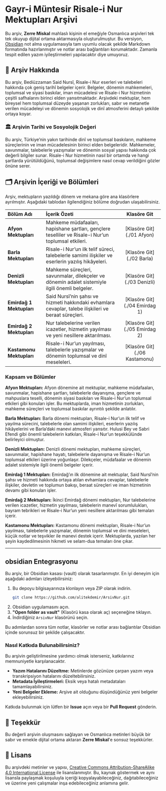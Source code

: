 # Gayr-i Müntesir Risale-i Nur Mektupları Arşivi


Bu arşiv, **Zerre Miskal** mahlaslı kişinin el emeğiyle Osmanlıca arşivleri tek tek okuyup dijital ortama aktarmasıyla oluşturulmuştur. Bu versiyon, [Obsidian](https://obsidian.md) not alma uygulamasıyla tam uyumlu olacak şekilde Markdown formatında hazırlanmıştır ve notlar arası bağlantıları korumaktadır. Zamanla tespit edilen yazım iyileştirmeleri yapılacaktır diye umuyoruz.

## 📖 Arşiv Hakkında

Bu arşiv, Bediüzzaman Said Nursî, Risale-i Nur eserleri ve talebeleri hakkında çok geniş tarihî belgeler içerir. Belgeler, dönemin mahkemeleri, toplumsal ve siyasi baskılar, iman mücadelesi ve Risale-i Nur hizmetinin çeşitli safhalarını birinci elden yansıtmaktadır. Arşivdeki mektuplar, hem bireysel hem toplumsal düzeyde yaşanan zorlukları, sabır ve metanetle verilen mücadeleyi ve dönemin sosyolojik ve dinî atmosferini detaylı şekilde ortaya koyar.

### 🏛️ Arşivin Tarihi ve Sosyolojik Değeri

Bu arşiv, Türkiye’nin yakın tarihinde dinî ve toplumsal baskıların, mahkeme süreçlerinin ve iman mücadelesinin birinci elden belgeleridir. Mahkemeler, savunmalar, talebelerle yazışmalar ve dönemin sosyal yapısı hakkında çok değerli bilgiler sunar. Risale-i Nur hizmetinin nasıl bir ortamda ve hangi şartlarda yürütüldüğünü, toplumsal değişimlere nasıl cevap verildiğini gözler önüne serer.


## 🗂️ Arşivin İçeriği ve Bölümleri

Arşiv, mektupların yazıldığı dönem ve mekana göre ana klasörlere ayrılmıştır. Aşağıdaki tablodan ilgilendiğiniz bölüme doğrudan ulaşabilirsiniz.

| Bölüm Adı                | İçerik Özeti                                                                                          |          Klasöre Git          |
| :----------------------- | :---------------------------------------------------------------------------------------------------- | :---------------------------: |
| **Afyon Mektupları**     | Mahkeme müdafaaları, hapishane şartları, gençlere teselliler ve Risale-i Nur’un toplumsal etkileri.   |   [Klasöre Git](./01 Afyon)   |
| **Barla Mektupları**     | Risale-i Nur’un ilk telif süreci, talebelerle samimi ilişkiler ve eserlerin yazılış hikâyeleri.       |   [Klasöre Git](./02 Barla)   |
| **Denizli Mektupları**   | Mahkeme süreçleri, savunmalar, dilekçeler ve dönemin adalet sistemiyle ilgili önemli belgeler.        |  [Klasöre Git](./03 Denizli)  |
| **Emirdağ 1 Mektupları** | Said Nursî’nin şahsı ve hizmeti hakkındaki evhamlara cevaplar, talebe ilişkileri ve beraat süreçleri. | [Klasöre Git](./04 Emirdag 1) |
| **Emirdağ 2 Mektupları** | Nur talebelerine verilen icazetler, hizmetin yayılması ve yeni nesillere aktarılması.                 | [Klasöre Git](./05 Emirdag 2) |
| **Kastamonu Mektupları** | Risale-i Nur’un yayılması, talebelerle yazışmalar ve dönemin toplumsal ve dinî meseleleri.            | [Klasöre Git](./06 Kastamonu) |

### Kapsam ve Bölümler

**Afyon Mektupları:**
Afyon dönemine ait mektuplar, mahkeme müdafaaları, savunmalar, hapishane şartları, talebelerle dayanışma, gençlere ve mahpuslara teselli, dönemin siyasi baskıları ve Risale-i Nur’un toplumsal etkileri gibi konuları işler. Bu mektuplarda, iman hizmetinin zorlukları, mahkeme süreçleri ve toplumsal baskılar ayrıntılı şekilde anlatılır.

**Barla Mektupları:**
Barla dönemi mektupları, Risale-i Nur’un ilk telif ve yayılma sürecini, talebelerle olan samimi ilişkileri, eserlerin yazılış hikâyelerini ve Barla’daki manevi atmosferi yansıtır. Hulusi Bey ve Sabri Efendi gibi önemli talebelerin katkıları, Risale-i Nur’un teşekkülünde belirleyici olmuştur.

**Denizli Mektupları:**
Denizli dönemi mektupları, mahkeme süreçleri, savunmalar, hapishane hayatı, talebelerle dayanışma ve Risale-i Nur’un toplumsal etkileri üzerine yoğunlaşır. Dilekçeler, müdafaalar ve dönemin adalet sistemiyle ilgili önemli belgeler içerir.

**Emirdağ 1 Mektupları:**
Emirdağ’ın ilk dönemine ait mektuplar, Said Nursî’nin şahsı ve hizmeti hakkında ortaya atılan evhamlara cevaplar, talebelerle ilişkiler, devletin ve toplumun bakışı, beraat süreçleri ve iman hizmetinin devamı gibi konuları işler.

**Emirdağ 2 Mektupları:**
İkinci Emirdağ dönemi mektupları, Nur talebelerine verilen icazetler, hizmetin yayılması, talebelerin manevî sorumlulukları, bayram tebrikleri ve Risale-i Nur’un yeni nesillere aktarılması gibi temaları içerir.

**Kastamonu Mektupları:**
Kastamonu dönemi mektupları, Risale-i Nur’un yayılması, talebelerle yazışmalar, dönemin toplumsal ve dini meseleleri, küçük notlar ve teşvikler ile manevi destek içerir. Mektuplarda, yazılan her şeyin kaydedilmesinin hikmeti ve selam-dua temaları öne çıkar.

---

## obsidian Entegrasyonu

Bu arşiv, bir Obsidian kasası (vault) olarak tasarlanmıştır. En iyi deneyim için aşağıdaki adımları izleyebilirsiniz:

1.  Bu depoyu bilgisayarınıza klonlayın veya ZIP olarak indirin.
    ```bash
    git clone https://github.com/alitekdemir/ArsivNur.git
    ```
2.  Obsidian uygulamasını açın.
3.  **"Open folder as vault"** (Klasörü kasa olarak aç) seçeneğine tıklayın.
4.  İndirdiğiniz `ArsivNur` klasörünü seçin.

Bu adımlardan sonra tüm notlar, klasörler ve notlar arası bağlantılar Obsidian içinde sorunsuz bir şekilde çalışacaktır.


### Nasıl Katkıda Bulunabilirsiniz?

Bu arşivin geliştirilmesine yardımcı olmak isterseniz, katkılarınız memnuniyetle karşılanacaktır.

  * **Yazım Hatalarını Düzeltme:** Metinlerde gözünüze çarpan yazım veya transkripsiyon hatalarını düzeltebilirsiniz.
  * **Metadata İyileştirmeleri:** Eksik veya hatalı metadataları tamamlayabilirsiniz.
  * **Yeni Belgeler Ekleme:** Arşive ait olduğunu düşündüğünüz yeni belgeler ekleyebilirsiniz.

Katkıda bulunmak için lütfen bir **Issue** açın veya bir **Pull Request** gönderin.

## 🙏 Teşekkür

Bu değerli arşivin oluşmasını sağlayan ve Osmanlıca metinleri büyük bir sabır ve emekle dijital ortama aktaran **Zerre Miskal**'e sonsuz teşekkürler.

## 📜 Lisans

Bu arşivdeki metinler ve yapısı, [Creative Commons Attribution-ShareAlike 4.0 International License](https://creativecommons.org/licenses/by-sa/4.0/) ile lisanslanmıştır. Bu, kaynak göstermek ve aynı lisansla paylaşmak koşuluyla içeriği kopyalayabileceğiniz, dağıtabileceğiniz ve üzerine yeni çalışmalar inşa edebileceğiniz anlamına gelir.